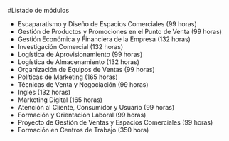 #Listado de módulos
*    Escaparatismo y Diseño de Espacios Comerciales (99 horas)
*    Gestión de Productos y Promociones en el Punto de Venta (99 horas)
*    Gestión Económica y Financiera de la Empresa (132 horas)
*    Investigación Comercial (132 horas)
*    Logística de Aprovisionamiento (99 horas)
*    Logística de Almacenamiento (132 horas)
*    Organización de Equipos de Ventas (99 horas)
*    Políticas de Marketing (165 horas)
*    Técnicas de Venta y Negociación (99 horas)
*    Inglés (132 horas)
*    Marketing Digital (165 horas)
*    Atención al Cliente, Consumidor y Usuario (99 horas)
*    Formación y Orientación Laboral (99 horas)
*    Proyecto de Gestión de Ventas y Espacios Comerciales (99 horas)
*    Formación en Centros de Trabajo (350 hora)
